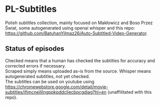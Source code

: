 # PL-Subtitles
Polish subtitles collection, mainly focused on Makłowicz and Boso Przez Świat, some autogenerated using openai whisper and this repo: https://github.com/BatuhanYilmaz26/Auto-Subtitled-Video-Generator.
  
## Status of episodes
Checked means that a human has checked the subtitles for accuracy and corrected errors if necessary.  
Scraped simply means uploaded as-is from the source.   Whisper means autogenerated subtitles, not yet checked.  
The subtitles can be used on youtube using https://chromewebstore.google.com/detail/movie-subtitles/ifimcneililngppkpddcliecbpcgdjag?hl=en (unaffilitated with this repo).